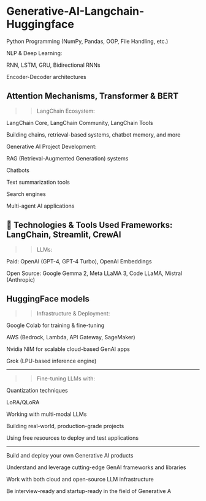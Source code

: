 # Generative-AI-Langchain-Huggingface


Python Programming (NumPy, Pandas, OOP, File Handling, etc.)

NLP & Deep Learning:

RNN, LSTM, GRU, Bidirectional RNNs

Encoder-Decoder architectures

Attention Mechanisms, Transformer & BERT
-------------------------------------------------------
>> LangChain Ecosystem:

LangChain Core, LangChain Community, LangChain Tools

Building chains, retrieval-based systems, chatbot memory, and more

Generative AI Project Development:

RAG (Retrieval-Augmented Generation) systems

Chatbots

Text summarization tools

Search engines

Multi-agent AI applications

🔧 Technologies & Tools Used
Frameworks: LangChain, Streamlit, CrewAI
---------------------------------------------------------
>> LLMs:

Paid: OpenAI (GPT-4, GPT-4 Turbo), OpenAI Embeddings

Open Source: Google Gemma 2, Meta LLaMA 3, Code LLaMA, Mistral (Anthropic)

HuggingFace models
--------------------------------------------------------
>> Infrastructure & Deployment:

Google Colab for training & fine-tuning

AWS (Bedrock, Lambda, API Gateway, SageMaker)

Nvidia NIM for scalable cloud-based GenAI apps

Grok (LPU-based inference engine)


--------------------------------------------------------
>> Fine-tuning LLMs with:

Quantization techniques

LoRA/QLoRA

Working with multi-modal LLMs

Building real-world, production-grade projects

Using free resources to deploy and test applications

---------------------------------------------------------------------------

Build and deploy your own Generative AI products

Understand and leverage cutting-edge GenAI frameworks and libraries

Work with both cloud and open-source LLM infrastructure

Be interview-ready and startup-ready in the field of Generative A
